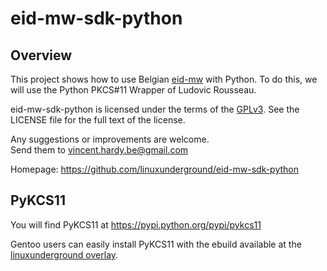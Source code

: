 # eid-mw-sdk-python

## Overview

This project shows how to use Belgian [eid-mw](https://github.com/Fedict/eid-mw) with Python.
To do this, we will use the Python PKCS#11 Wrapper of Ludovic Rousseau.

eid-mw-sdk-python is licensed under the terms of the [GPLv3](https://www.gnu.org/licenses/gpl-3.0.en.html).
See the LICENSE file for the full text of the license.

Any suggestions or improvements are welcome.  
Send them to vincent.hardy.be@gmail.com  

Homepage: https://github.com/linuxunderground/eid-mw-sdk-python


## PyKCS11

You will find PyKCS11 at https://pypi.python.org/pypi/pykcs11  
  
Gentoo users can easily install PyKCS11 with the ebuild available at the
[linuxunderground overlay](https://github.com/linuxunderground/gentoo.overlay/tree/master/dev-python/PyKCS11).  
